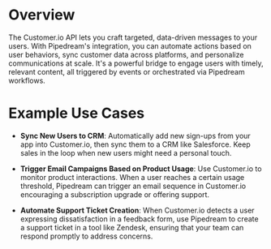 # Overview

The Customer.io API lets you craft targeted, data-driven messages to your users. With Pipedream's integration, you can automate actions based on user behaviors, sync customer data across platforms, and personalize communications at scale. It's a powerful bridge to engage users with timely, relevant content, all triggered by events or orchestrated via Pipedream workflows.

# Example Use Cases

- **Sync New Users to CRM**: Automatically add new sign-ups from your app into Customer.io, then sync them to a CRM like Salesforce. Keep sales in the loop when new users might need a personal touch.

- **Trigger Email Campaigns Based on Product Usage**: Use Customer.io to monitor product interactions. When a user reaches a certain usage threshold, Pipedream can trigger an email sequence in Customer.io encouraging a subscription upgrade or offering support.

- **Automate Support Ticket Creation**: When Customer.io detects a user expressing dissatisfaction in a feedback form, use Pipedream to create a support ticket in a tool like Zendesk, ensuring that your team can respond promptly to address concerns.

